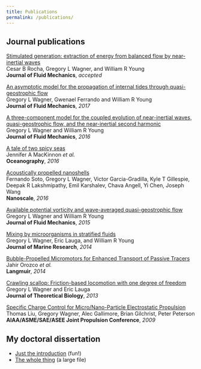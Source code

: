 ```yaml
---
title: Publications
permalink: /publications/
---
```


## Journal publications

[Stimulated generation: extraction of energy from balanced flow by near-inertial waves][10]     
Cesar B Rocha, Gregory L Wagner, and William R Young  
**Journal of Fluid Mechanics**, *accepted*

[An asymptotic model for the propagation of internal tides through quasi-geostrophic flow][9]  
Gregory L Wagner, Gwenael Ferrando and William R Young  
**Journal of Fluid Mechanics**, *2017*

[A three-component model for the coupled evolution of near-inertial waves, quasi-geostrophic flow, and the near-inertial second harmonic][8]  
Gregory L Wagner and William R Young  
**Journal of Fluid Mechanics**, *2016*

[A tale of two spicy seas][7]  
Jennifer A MacKinnon *et al.*  
**Oceanography**, *2016*

[Acoustically propelled nanoshells][6]  
Fernando Soto, Gregory L Wagner, Victor Garcia-Gradilla, Kyle T Gillespie, Deepak R Lakshmipathy,
Emil Karshalev, Chava Angell, Yi Chen, Joseph Wang  
**Nanoscale**, *2016*

[Available potential vorticity and wave-averaged quasi-geostrophic flow][5]  
Gregory L Wagner and William R Young  
**Journal of Fluid Mechanics**, *2015*

[Mixing by microorganisms in stratified fluids][4]  
Gregory L Wagner, Eric Lauga, and William R Young  
**Journal of Marine Research**, *2014*

[Bubble-Propelled Micromotors for Enhanced Transport of Passive Tracers][3]  
Jahir Orozco *et al.*  
**Langmuir**, *2014*

[Crawling scallop: Friction-based locomotion with one degree of freedom][2]  
Gregory L Wagner and Eric Lauga  
**Journal of Theoretical Biology**, *2013*

[Specific Charge Control for Micro/Nano-Particle Electrostatic Propulsion][1]  
Thomas Liu, Gregory Wagner, Alec Gallimore, Brian Gilchrist, Peter Peterson  
**AIAA/ASME/SAE/ASEE Joint Propulsion Conference**, *2009*


## My doctoral dissertation

* [Just the introduction][] (fun!)
* [The whole thing][] (a large file)


[Just the introduction]: https://glwagner.github.io/assets/pdf/glwDissertationIntroduction.pdf 
[The whole thing]: https://glwagner.github.io/assets/pdf/glwDissertation.pdf 

[10]: https://glwagner.github.io/assets/pdf/stimulatedGeneration-JFM-review.pdf
[9]: https://glwagner.github.io/assets/pdf/asymptoticInternalTides-JFM-2017.pdf
[8]: https://glwagner.github.io/assets/pdf/threeComponentModel-JFM-2016.pdf
[7]: http://tos.org/oceanography/article/a-tale-of-two-spicy-seas
[6]: http://pubs.rsc.org/-/content/articlelanding/2016/nr/c6nr06603h
[5]: https://glwagner.github.io/assets/pdf/availablePotentialVorticity-JFM-2015.pdf
[4]: https://glwagner.github.io/assets/pdf/stratifiedMixingMicros-JMR-2014.pdf
[3]: https://glwagner.github.io/assets/pdf/mixingBubbles-Langmuir-2014.pdf
[2]: https://glwagner.github.io/assets/pdf/crawlingScallop-JTheorBiol-2013.pdf
[1]: https://glwagner.github.io/assets/pdf/electrostaticPropulsion-AIAA-2009.pdf
